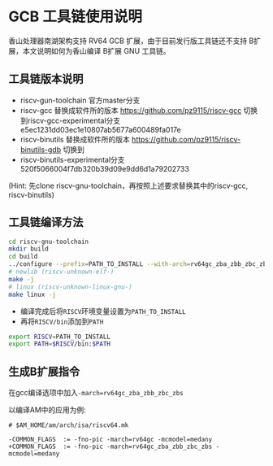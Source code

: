 # GCB 工具链使用说明

香山处理器南湖架构支持 RV64 GCB 扩展，由于目前发行版工具链还不支持 B扩展，本文说明如何为香山编译 B扩展 GNU 工具链。

## 工具链版本说明

* riscv-gun-toolchain 官方master分支
* riscv-gcc 替换成软件所的版本 https://github.com/pz9115/riscv-gcc
  切换到riscv-gcc-experimental分支 e5ec1231dd03ec1e10807ab5677a600489fa017e
* riscv-binutils 替换成软件所的版本 https://github.com/pz9115/riscv-binutils-gdb
  切换到
* riscv-binutils-experimental分支 520f5066004f7db320b39d09e9dd6d1a79202733


(Hint: 先clone riscv-gnu-toolchain，再按照上述要求替换其中的riscv-gcc, riscv-binutils)


## 工具链编译方法

```bash
cd riscv-gnu-toolchain
mkdir build
cd build
../configure --prefix=PATH_TO_INSTALL --with-arch=rv64gc_zba_zbb_zbc_zbs
# newlib (riscv-unknown-elf-)
make -j
# linux (riscv-unknown-linux-gnu-)
make linux -j
```

* 编译完成后将`RISCV`环境变量设置为`PATH_TO_INSTALL`
* 再将`RISCV/bin`添加到`PATH`

```bash
export RISCV=PATH_TO_INSTALL
export PATH=$RISCV/bin:$PATH
```

## 生成B扩展指令

在gcc编译选项中加入`-march=rv64gc_zba_zbb_zbc_zbs`

以编译AM中的应用为例:
```shell
# $AM_HOME/am/arch/isa/riscv64.mk

-COMMON_FLAGS  := -fno-pic -march=rv64gc -mcmodel=medany
+COMMON_FLAGS  := -fno-pic -march=rv64gc_zba_zbb_zbc_zbs -mcmodel=medany
```
